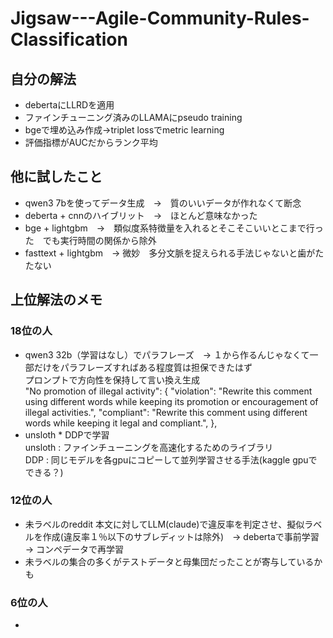 # Jigsaw---Agile-Community-Rules-Classification
## 自分の解法
- debertaにLLRDを適用
- ファインチューニング済みのLLAMAにpseudo training
- bgeで埋め込み作成→triplet lossでmetric learning
- 評価指標がAUCだからランク平均

## 他に試したこと
- qwen3 7bを使ってデータ生成　→　質のいいデータが作れなくて断念
- deberta + cnnのハイブリット　→　ほとんど意味なかった
- bge + lightgbm　→　類似度系特徴量を入れるとそこそこいいとこまで行った　でも実行時間の関係から除外
- fasttext + lightgbm　→ 微妙　多分文脈を捉えられる手法じゃないと歯がたたない

## 上位解法のメモ
### 18位の人
- qwen3 32b（学習はなし）でパラフレーズ　→ １から作るんじゃなくて一部だけをパラフレーズすればある程度質は担保できたはず</br>
プロンプトで方向性を保持して言い換え生成</br>
"No promotion of illegal activity": { "violation": "Rewrite this comment using different words while keeping its promotion or encouragement of illegal activities.", "compliant": "Rewrite this comment using different words while keeping it legal and compliant.", },
- unsloth * DDPで学習</br>
unsloth : ファインチューニングを高速化するためのライブラリ</br>
DDP : 同じモデルを各gpuにコピーして並列学習させる手法(kaggle gpuでできる？)</br>
### 12位の人
- 未ラベルのreddit 本文に対してLLM(claude)で違反率を判定させ、擬似ラベルを作成(違反率１％以下のサブレディットは除外)　→ debertaで事前学習　→ コンペデータで再学習
- 未ラベルの集合の多くがテストデータと母集団だったことが寄与しているかも
### 6位の人
- 


